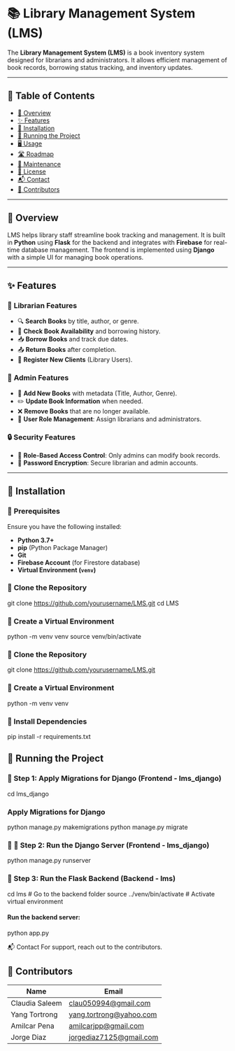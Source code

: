 # 📚 Library Management System (LMS)

The **Library Management System (LMS)** is a book inventory system designed for librarians and administrators. It allows efficient management of book records, borrowing status tracking, and inventory updates.

---

## 📖 Table of Contents
- [📖 Overview](#-overview)
- [✨ Features](#-features)
- [💾 Installation](#-installation)
- [🚀 Running the Project](#-running-the-project)
- [🖥 Usage](#-usage)
- [🛣 Roadmap](#-roadmap)
- [🔧 Maintenance](#-maintenance)
- [📜 License](#-license)
- [📬 Contact](#-contact)
- [👥 Contributors](#-contributors)

---

## 📖 Overview

LMS helps library staff streamline book tracking and management. 
It is built in **Python** using **Flask** for the backend and integrates with **Firebase** for real-time database management. The frontend is implemented using **Django** with a simple UI for managing book operations.



---

## ✨ Features

### 🏢 **Librarian Features**
- 🔍 **Search Books** by title, author, or genre.
- 📖 **Check Book Availability** and borrowing history.
- 📥 **Borrow Books** and track due dates.
- 📤 **Return Books** after completion.
- 👤 **Register New Clients** (Library Users).

### 🔧 **Admin Features**
- 📘 **Add New Books** with metadata (Title, Author, Genre).
- ✏️ **Update Book Information** when needed.
- ❌ **Remove Books** that are no longer available.
- 🔑 **User Role Management**: Assign librarians and administrators.

### 🔒 **Security Features**
- 🔑 **Role-Based Access Control**: Only admins can modify book records.
- 🔐 **Password Encryption**: Secure librarian and admin accounts.

---

## 💾 Installation

### 🔹 **Prerequisites**
Ensure you have the following installed:
- **Python 3.7+**
- **pip** (Python Package Manager)
- **Git**
- **Firebase Account** (for Firestore database)
- **Virtual Environment (`venv`)**

### 🔹 **Clone the Repository**

git clone https://github.com/yourusername/LMS.git
cd LMS

### 🔹 Create a Virtual Environment
python -m venv venv
source venv/bin/activate

### 🔹 Clone the Repository
git clone https://github.com/yourusername/LMS.git


 ### 🔹 Create a Virtual Environment
python -m venv venv

### 🔹 Install Dependencies
pip install -r requirements.txt

## 🚀 Running the Project

### 🔹 Step 1: Apply Migrations for Django (Frontend - lms_django)
cd lms_django

### Apply Migrations for Django
python manage.py makemigrations
python manage.py migrate

### 🔹 🔹 Step 2: Run the Django Server (Frontend - lms_django)
python manage.py runserver

### 🔹 Step 3: Run the Flask Backend (Backend - lms)
cd lms  # Go to the backend folder
source ../venv/bin/activate  # Activate virtual environment

#### Run the backend server:
python app.py

📬 Contact
For support, reach out to the contributors.


## 👥 Contributors

| Name           | Email                      |
|---------------|----------------------------|
| Claudia Saleem | clau050994@gmail.com       |
| Yang Tortrong | yang.tortrong@yahoo.com    |
| Amilcar Pena  | amilcarjpp@gmail.com       |
| Jorge Diaz    | jorgediaz7125@gmail.com    |
